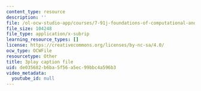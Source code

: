 ```yaml
---
content_type: resource
description: ''
file: /ol-ocw-studio-app/courses/7-91j-foundations-of-computational-and-systems-biology-spring-2014/de035682b6ba5f56a5ec99bbc4a596b3_KYQ2dPW5nEU.vtt
file_size: 104248
file_type: application/x-subrip
learning_resource_types: []
license: https://creativecommons.org/licenses/by-nc-sa/4.0/
ocw_type: OCWFile
resourcetype: Other
title: 3play caption file
uid: de035682-b6ba-5f56-a5ec-99bbc4a596b3
video_metadata:
  youtube_id: null
---
```


